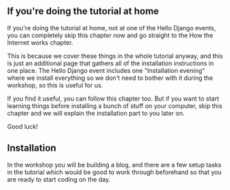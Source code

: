 ## If you're doing the tutorial at home

If you're doing the tutorial at home, not at one of the Hello Django events, you can completely skip this chapter now and go straight to the How the Internet works chapter.

This is because we cover these things in the whole tutorial anyway, and this is just an additional page that gathers all of the installation instructions in one place. The Hello Django event includes one "Installation evening" where we install everything so we don't need to bother with it during the workshop, so this is useful for us.

If you find it useful, you can follow this chapter too. But if you want to start learning things before installing a bunch of stuff on your computer, skip this chapter and we will explain the installation part to you later on.

Good luck!

## Installation 

In the workshop you will be building a blog, and there are a few setup tasks in the tutorial which would be good to work through beforehand so that you are ready to start coding on the day.